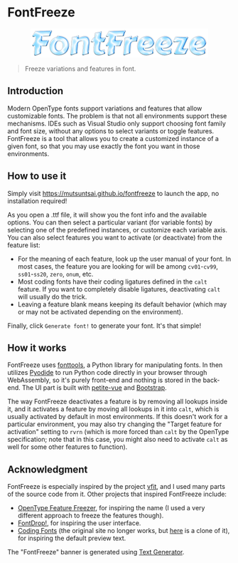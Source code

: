 # FontFreeze

<p align="center">
  <a href="http://mutsuntsai.github.io/fontfreeze"><img width="400" src="https://github.com/MuTsunTsai/fontfreeze/raw/main/docs/logo.png"></a>
</p>

> Freeze variations and features in font.

## Introduction

Modern OpenType fonts support variations and features that allow customizable fonts.
The problem is that not all environments support these mechanisms.
IDEs such as Visual Studio only support choosing font family and font size,
without any options to select variants or toggle features.
FontFreeze is a tool that allows you to create a customized instance of a given font,
so that you may use exactly the font you want in those environments.

## How to use it

Simply visit https://mutsuntsai.github.io/fontfreeze to launch the app, no installation required!

As you open a .ttf file, it will show you the font info and the available options.
You can then select a particular variant (for variable fonts) by selecting one of the predefined instances,
or customize each variable axis.
You can also select features you want to activate (or deactivate) from the feature list:

- For the meaning of each feature, look up the user manual of your font.
  In most cases, the feature you are looking for will be among `cv01`-`cv99`, `ss01`-`ss20`, `zero`, `onum`, etc.
- Most coding fonts have their coding ligatures defined in the `calt` feature.
  If you want to completely disable ligatures,
  deactivating `calt` will usually do the trick.
- Leaving a feature blank means keeping its default behavior
  (which may or may not be activated depending on the environment).

Finally, click `Generate font!` to generate your font.
It's that simple!

## How it works

FontFreeze uses [fonttools](https://github.com/fonttools/fonttools),
a Python library for manipulating fonts.
In then utilizes [Pyodide](https://pyodide.org/)
to run Python code directly in your browser through WebAssembly,
so it's purely front-end and nothing is stored in the back-end.
The UI part is built with [petite-vue](https://github.com/vuejs/petite-vue) and [Bootstrap](https://getbootstrap.com/).

The way FontFreeze deactivates a feature is by removing all lookups inside it,
and it activates a feature by moving all lookups in it into `calt`,
which is usually activated by default in most environments.
If this doesn't work for a particular environment,
you may also try changing the "Target feature for activation" setting to `rvrn`
(which is more forced than `calt` by the OpenType specification;
note that in this case,
you might also need to activate `calt` as well for some other features to function).

## Acknowledgment

FontFreeze is especially inspired by the project
[vfit](https://github.com/jonpalmisc/vfit),
and I used many parts of the source code from it.
Other projects that inspired FontFreeze include:

- [OpenType Feature Freezer](https://github.com/twardoch/fonttools-opentype-feature-freezer),
  for inspiring the name (I used a very different approach to freeze the features though).
- [FontDrop!](https://fontdrop.info/), for inspiring the user interface.
- [Coding Fonts](https://github.com/CSS-Tricks/coding-fonts)
  (the original site no longer works,
  but [here](https://coding-fonts.netlify.app/) is a clone of it),
  for inspiring the default preview text.

The "FontFreeze" banner is generated using [Text Generator](https://www.textfx.co/).